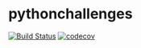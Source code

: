 # pythonchallenges

[![Build Status](https://travis-ci.org/mrcosta/pythonchallenges.svg?branch=master)](https://travis-ci.org/mrcosta/pythonchallenges)
[![codecov](https://codecov.io/gh/mrcosta/pythonchallenges/branch/master/graph/badge.svg)](https://codecov.io/gh/mrcosta/pythonchallenges)
